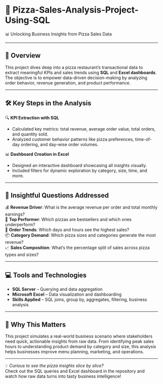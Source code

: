# 🍕 Pizza-Sales-Analysis-Project-Using-SQL  
📊 Unlocking Business Insights from Pizza Sales Data

---

## 🌟 Overview  
This project dives deep into a pizza restaurant’s transactional data to extract meaningful KPIs and sales trends using **SQL** and **Excel dashboards**. The objective is to empower data-driven decision-making by analyzing order behavior, revenue generation, and product performance.

---

## 🛠️ Key Steps in the Analysis  

🔍 **KPI Extraction with SQL**  
- Calculated key metrics: total revenue, average order value, total orders, and quantity sold.  
- Analyzed customer behavior patterns like pizza preferences, time-of-day ordering, and day-wise order volumes.

📊 **Dashboard Creation in Excel**  
- Designed an interactive dashboard showcasing all insights visually.  
- Included filters for dynamic exploration by category, size, time, and more.

---

## 🤔 Insightful Questions Addressed  

💰 **Revenue Driver**: What is the average revenue per order and total monthly earnings?  
🍕 **Top Performer**: Which pizzas are bestsellers and which ones underperform?  
📆 **Order Trends**: Which days and hours see the highest sales?  
📦 **Category Demand**: Which pizza sizes and categories generate the most revenue?  
📈 **Sales Composition**: What’s the percentage split of sales across pizza types and sizes?

---

## 💻 Tools and Technologies  

- **SQL Server** – Querying and data aggregation  
- **Microsoft Excel** – Data visualization and dashboarding  
- **Skills Applied** – SQL joins, group by, aggregates, filtering, business analysis

---

## 📌 Why This Matters  

This project simulates a real-world business scenario where stakeholders need quick, actionable insights from raw data. From identifying peak sales hours to understanding product demand by category and size, this analysis helps businesses improve menu planning, marketing, and operations.

---

💡 *Curious to see the pizza insights slice by slice?*  
Check out the SQL queries and Excel dashboard in the repository and watch how raw data turns into tasty business intelligence!
